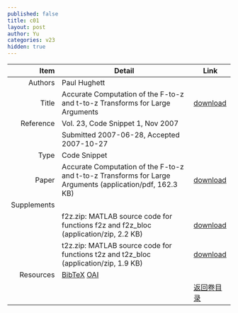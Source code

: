 ```yaml
---
published: false
title: c01
layout: post
author: Yu
categories: v23
hidden: true
---
```


| Item | Detail | Link |
|---:|---|---|
| Authors | Paul Hughett| |
| Title |Accurate Computation of the F-to-z and t-to-z Transforms for Large Arguments  | [download](http://www.jstatsoft.org/v23/c01/paper) |
| Reference |Vol. 23, Code Snippet 1, Nov 2007 | |
| | Submitted 2007-06-28, Accepted 2007-10-27| | 
| Type | Code Snippet| |
| Paper | Accurate Computation of the F-to-z and t-to-z Transforms for Large Arguments   (application/pdf, 162.3 KB)| [download](http://www.jstatsoft.org/v23/c01/paper) |
| Supplements | | |
| |f2z.zip: MATLAB source code for functions f2z and f2z_bloc  (application/zip, 2.2 KB)|  [download](http://www.jstatsoft.org/v23/c01/supp/1) |
| |t2z.zip: MATLAB source code for functions t2z and t2z_bloc  (application/zip, 1.9 KB)|  [download](http://www.jstatsoft.org/v23/c01/supp/2) |
| Resources | [BibTeX](http://www.jstatsoft.org/v23/c01/bibtex) [OAI](http://www.jstatsoft.org/oai?verb=GetRecord&identifier=oai.jstatsoft/v23/c01&prefix=oai_dc)| |
| |  | [返回卷目录]({{site.baseurl}}/volume/v23.html) |